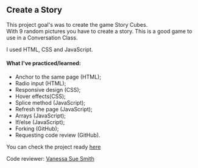 ## Create a Story

This project goal's was to create the game Story Cubes. <br>
With 9 random pictures you have to create a story. 
This is a good game to use in a Conversation Class.

I used HTML, CSS and JavaScript.

#### What I've practiced/learned:
- Anchor to the same page (HTML);
- Radio input (HTML);
- Responsive design (CSS);
- Hover effects(CSS);
- Splice method (JavaScript);
- Refresh the page (JavaScript);
- Arrays (JavaScript);
- If/else (JavaScript);
- Forking (GitHub);
- Requesting code review (GitHub).


You can check the project ready [here](https://yasmingsdm.github.io/createastory/)


Code reviewer: [Vanessa Sue Smith](https://github.com/VanessaSue27)

